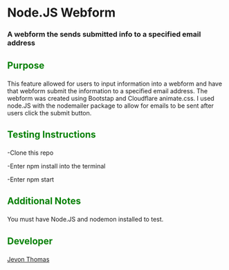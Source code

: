 # Node.JS Webform

### A webform the sends submitted info to a specified email address

## <p style="color: green;">Purpose</p>
This feature allowed for users to input information into a webform and have that webform submit the information to a specified email address. The webform was created using Bootstap and Cloudflare animate.css. I used node.JS with the nodemailer package to allow for emails to be sent after users click the submit button.

## <p style="color: green;">Testing Instructions</p>

-Clone this repo

-Enter npm install into the terminal

-Enter npm start

## <p style="color: green;">Additional Notes</p>

You must have Node.JS and nodemon installed to test.

## <p style="color: green;">Developer</p>

[Jevon Thomas](http://jevonthomas.com)

